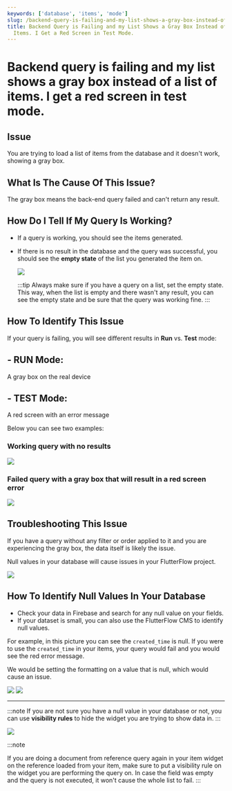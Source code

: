 ```yaml
---
keywords: ['database', 'items', 'mode']
slug: /backend-query-is-failing-and-my-list-shows-a-gray-box-instead-of-a-list-of-items-i-get-a-red-screen-in-test-mode
title: Backend Query is Failing and my List Shows a Gray Box Instead of a List of
  Items. I Get a Red Screen in Test Mode.
---
```


# Backend query is failing and my list shows a gray box instead of a list of items. I get a red screen in test mode.


## Issue

You are trying to load a list of items from the database and it doesn't work, showing a gray box.


## What Is The Cause Of This Issue?

The gray box means the back-end query failed and can't return any result.


## How Do I Tell If My Query Is Working?

- If a query is working, you should see the items generated.
- If there is no result in the database and the query was successful, you should see the **empty state** of the list you generated the item on.

  ![](../assets/20250430121239249713.png)

  :::tip
  Always make sure if you have a query on a list, set the empty state. This way, when the list is empty and there wasn't any result, you can see the empty state and be sure that the query was working fine.
  :::


## How To Identify This Issue

  If your query is failing, you will see different results in **Run** vs. **Test** mode:

## - RUN Mode:
  A gray box on the real device

## - TEST Mode:
  A red screen with an error message

Below you can see two examples:

### Working query with no results

![](../assets/20250430121239492027.png)

### Failed query with a gray box that will result in a red screen error

![](../assets/20250430121239708989.png)


## Troubleshooting This Issue

  If you have a query without any filter or order applied to it and you are experiencing the gray box, the data itself is likely the issue.

  Null values in your database will cause issues in your FlutterFlow project.

  ![](../assets/20250430121239967301.png)


## How To Identify Null Values In Your Database

- Check your data in Firebase and search for any null value on your fields.
- If your dataset is small, you can also use the FlutterFlow CMS to identify null values.

For example, in this picture you can see the `created_time` is null. If you were to use the `created_time` in your items, your query would fail and you would see the red error message.

We would be setting the formatting on a value that is null, which would cause an issue.

![](../assets/20250430121240227391.png)
![](../assets/20250430121240508011.png)

---

:::note 
If you are not sure you have a null value in your database or not, you can use **visibility rules** to hide the widget you are trying to show data in.
:::

![](../assets/20250430121240818334.png)

:::note 

If you are doing a document from reference query again in your item widget on the reference loaded from your item, make sure to put a visibility rule on the widget you are performing the query on. In case the field was empty and the query is not executed, it won't cause the whole list to fail.
:::